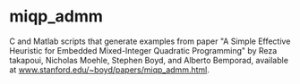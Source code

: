 # miqp_admm
C and Matlab scripts that generate examples from paper "A Simple Effective
Heuristic for Embedded Mixed-Integer Quadratic Programming" by 
Reza takapoui, Nicholas Moehle, Stephen Boyd, and Alberto Bemporad,
available at www.stanford.edu/~boyd/papers/miqp_admm.html.
